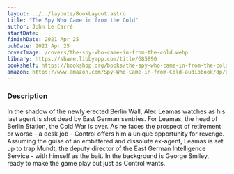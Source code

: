 ```yaml
---
layout: ../../layouts/BookLayout.astro
title: "The Spy Who Came in from the Cold"
author: John Le Carré
startDate:
finishDate: 2021 Apr 25
pubDate: 2021 Apr 25
coverImage: /covers/the-spy-who-came-in-from-the-cold.webp
library: https://share.libbyapp.com/title/685890
bookshelf: https://bookshop.org/books/the-spy-who-came-in-from-the-cold/9780143124757
amazon: https://www.amazon.com/Spy-Who-Came-in-from-Cold-audiobook/dp/B007N6GJ3G/
---
```


### Description
In the shadow of the newly erected Berlin Wall, Alec Leamas watches as his last agent is shot dead by East German sentries. For Leamas, the head of Berlin Station, the Cold War is over. As he faces the prospect of retirement or worse - a desk job - Control offers him a unique opportunity for revenge. Assuming the guise of an embittered and dissolute ex-agent, Leamas is set up to trap Mundt, the deputy director of the East German Intelligence Service - with himself as the bait. In the background is George Smiley, ready to make the game play out just as Control wants.

<!-- ### Notes & Highlights -->
